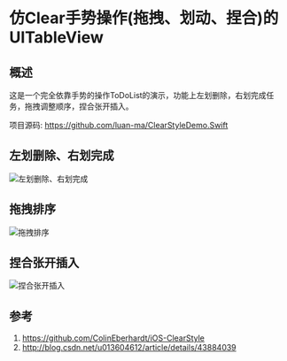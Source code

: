 # 仿Clear手势操作(拖拽、划动、捏合)的UITableView

## 概述

这是一个完全依靠手势的操作ToDoList的演示，功能上左划删除，右划完成任务，拖拽调整顺序，捏合张开插入。

项目源码: https://github.com/luan-ma/ClearStyleDemo.Swift

## 左划删除、右划完成

![左划删除、右划完成](http://d2.freep.cn/3tb_160103181624ipju558387.gif)

## 拖拽排序

![拖拽排序](http://d3.freep.cn/3tb_16010318162335h1558387.gif)

## 捏合张开插入

![捏合张开插入](http://d3.freep.cn/3tb_160103181628led7558387.gif)

## 参考

1. https://github.com/ColinEberhardt/iOS-ClearStyle
2. http://blog.csdn.net/u013604612/article/details/43884039



